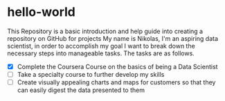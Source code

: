 # hello-world
This Repository is a basic introduction and help guide into creating a repository on GitHub for projects
My name is Nikolas, I'm an aspiring data scientist, in order to accomplish my goal I want to break down the necessary steps into manageable tasks.
The tasks are as follows.
- [x] Complete the Coursera Course on the basics of being a Data Scientist
- [ ] Take a specialty course to further develop my skills
- [ ] Create visually appealing charts and maps for customers so that they can easily digest the data presented to them
